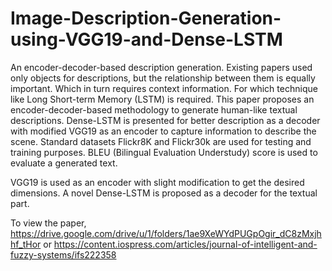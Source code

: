 # Image-Description-Generation-using-VGG19-and-Dense-LSTM

An encoder-decoder-based description generation. Existing papers used only objects for descriptions, but the relationship between them is equally important. Which in turn requires context information. For which technique like Long Short-term Memory (LSTM) is required. This paper proposes an encoder-decoder-based methodology to generate human-like textual descriptions. Dense-LSTM is presented for better description as a decoder with modified VGG19 as an encoder
to capture information to describe the scene. Standard datasets Flickr8K and Flickr30k are used for testing and training purposes. BLEU (Bilingual Evaluation Understudy) score is used to evaluate a generated text.

VGG19 is used as an encoder with slight modification to get the desired dimensions. A novel Dense-LSTM is proposed as a decoder for the textual part.

To view the paper, https://drive.google.com/drive/u/1/folders/1ae9XeWYdPUGpOgir_dC8zMxjhhf_tHor
or https://content.iospress.com/articles/journal-of-intelligent-and-fuzzy-systems/ifs222358
